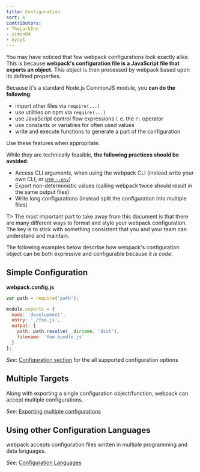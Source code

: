 ```yaml
---
title: Configuration
sort: 6
contributors:
- TheLarkInn
- simon04
- byzyk
---
```


You may have noticed that few webpack configurations look exactly alike. This is because __webpack's configuration file is a JavaScript file that exports an object.__ This object is then processed by webpack based upon its defined properties.

Because it's a standard Node.js CommonJS module, you __can do the following__:

* import other files via `require(...)`
* use utilities on npm via `require(...)`
* use JavaScript control flow expressions i. e. the `?:` operator
* use constants or variables for often used values
* write and execute functions to generate a part of the configuration

Use these features when appropriate.

While they are technically feasible, __the following practices should be avoided__:

* Access CLI arguments, when using the webpack CLI (instead write your own CLI, or [use `--env`](/configuration/configuration-types/))
* Export non-deterministic values (calling webpack twice should result in the same output files)
* Write long configurations (instead split the configuration into multiple files)

T> The most important part to take away from this document is that there are many different ways to format and style your webpack configuration. The key is to stick with something consistent that you and your team can understand and maintain.

The following examples below describe how webpack's configuration object can be both expressive and configurable because _it is code_:

## Simple Configuration

__webpack.config.js__

```javascript
var path = require('path');

module.exports = {
  mode: 'development',
  entry: './foo.js',
  output: {
    path: path.resolve(__dirname, 'dist'),
    filename: 'foo.bundle.js'
  }
};
```

_See_: [Configuration section](/configuration) for the all supported configuration options

## Multiple Targets

Along with exporting a single configuration object/function, webpack can accept multiple configurations.

_See_: [Exporting multiple configurations](/configuration/configuration-types/#exporting-multiple-configurations)

## Using other Configuration Languages

webpack accepts configuration files written in multiple programming and data languages.

_See_: [Configuration Languages](/configuration/configuration-languages/)
